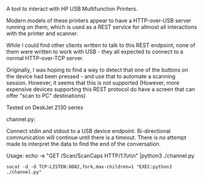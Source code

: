 A tool to interact with HP USB Multifunction Printers.

Modern models of these printers appear to have a HTTP-over-USB server
running on them, which is used as a REST service for allmost all
interactions with the printer and scanner.

While I could find other clients written to talk to this REST endpoint,
none of them were written to work with USB - they all expected to connect
to a normal HTTP-over-TCP server.

Originally, I was hoping to find a way to detect that one of the buttons
on the device had been pressed - and use that to automate a scanning
session.  However, it seems that this is not supported (However, more
expensive devices supporting this REST protocol do have a screen that
can offer "scan to PC" destinations)

Tested on
    DeskJet 2130 series

channel.py:

Connect stdin and stdout to a USB device endpoint.  Bi-directional
communication will continue until there is a timeout.  There is no attempt
made to interpret the data to find the end of the conversation.

Usage:
    echo -e "GET /Scan/ScanCaps HTTP/1.1\n\n" |python3 ./channel.py

    socat -d -d TCP-LISTEN:8082,fork,max-children=1 "EXEC:python3 ./channel.py"
